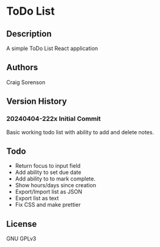 # ToDo List

## Description
A simple ToDo List React application

## Authors
Craig Sorenson

## Version History
### 20240404-222x Initial Commit
Basic working todo list with ability to add and delete notes.

## Todo
* Return focus to input field
* Add ability to set due date
* Add ability to to mark complete.
* Show hours/days since creation
* Export/Import list as JSON
* Export list as text
* Fix CSS and make prettier

## License
GNU GPLv3